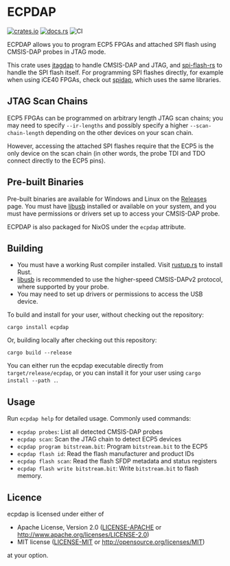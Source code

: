 # ECPDAP

[![crates.io](https://img.shields.io/crates/v/ecpdap.svg)](https://crates.io/crates/ecpdap)
[![docs.rs](https://docs.rs/ecpdap/badge.svg)](https://docs.rs/ecpdap)
![CI](https://github.com/adamgreig/ecpdap/workflows/CI/badge.svg)

ECPDAP allows you to program ECP5 FPGAs and attached SPI flash using CMSIS-DAP
probes in JTAG mode.

This crate uses [jtagdap] to handle CMSIS-DAP and JTAG, and [spi-flash-rs] to
handle the SPI flash itself. For programming SPI flashes directly, for example
when using iCE40 FPGAs, check out [spidap], which uses the same libraries.

[jtagdap]: https://github.com/adamgreig/jtagdap
[spi-flash-rs]: https://github.com/adamgreig/spi-flash-rs
[spidap]: https://github.com/adamgreig/spidap

## JTAG Scan Chains

ECP5 FPGAs can be programmed on arbitrary length JTAG scan chains; you may need
to specify `--ir-lengths` and possibly specify a higher `--scan-chain-length`
depending on the other devices on your scan chain.

However, accessing the attached SPI flashes require that the ECP5 is the only
device on the scan chain (in other words, the probe TDI and TDO connect
directly to the ECP5 pins).

## Pre-built Binaries

Pre-built binaries are available for Windows and Linux on the [Releases] page.
You must have [libusb] installed or available on your system, and you must
have permissions or drivers set up to access your CMSIS-DAP probe.

ECPDAP is also packaged for NixOS under the `ecpdap` attribute.

[Releases]: https://github.com/adamgreig/ecpdap/releases
[libusb]: https://libusb.info

## Building

* You must have a working Rust compiler installed.
  Visit [rustup.rs](https://rustup.rs) to install Rust.
* [libusb] is recommended to use the higher-speed CMSIS-DAPv2 protocol, where
  supported by your probe.
* You may need to set up drivers or permissions to access the USB device.

To build and install for your user, without checking out the repository:

```
cargo install ecpdap
```

Or, building locally after checking out this repository:

```
cargo build --release
```

You can either run the ecpdap executable directly from `target/release/ecpdap`,
or you can install it for your user using `cargo install --path .`.

## Usage

Run `ecpdap help` for detailed usage. Commonly used commands:

* `ecpdap probes`: List all detected CMSIS-DAP probes
* `ecpdap scan`: Scan the JTAG chain to detect ECP5 devices
* `ecpdap program bitstream.bit`: Program `bitstream.bit` to the ECP5
* `ecpdap flash id`: Read the flash manufacturer and product IDs
* `ecpdap flash scan`: Read the flash SFDP metadata and status registers
* `ecpdap flash write bitstream.bit`: Write `bitstream.bit` to flash memory.

## Licence

ecpdap is licensed under either of

* Apache License, Version 2.0 ([LICENSE-APACHE](LICENSE-APACHE) or
  http://www.apache.org/licenses/LICENSE-2.0)
* MIT license ([LICENSE-MIT](LICENSE-MIT) or http://opensource.org/licenses/MIT)

at your option.
